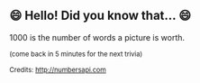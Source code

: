 ## :smile: Hello! Did you know that... :smile:
1000 is the number of words a picture is worth.

<sup>(come back in 5 minutes for the next trivia)</sup>


<sup>Credits: http://numbersapi.com</sup>
